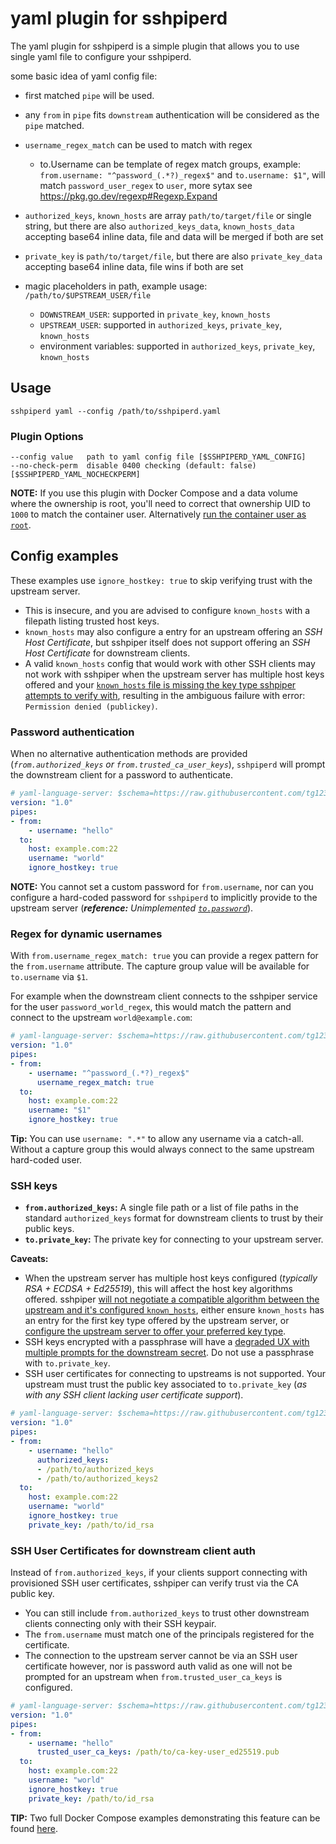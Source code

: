 # yaml plugin for sshpiperd

The yaml plugin for sshpiperd is a simple plugin that allows you to use single yaml file to configure your sshpiperd.

some basic idea of yaml config file:

 * first matched `pipe` will be used.
 * any `from` in `pipe` fits `downstream` authentication will be considered as the `pipe` matched.
 * `username_regex_match` can be used to match with regex

   * to.Username can be template of regex match groups, example: `from.username: "^password_(.*?)_regex$"` and `to.username: $1"`, will match `password_user_regex` to `user`, more sytax see <https://pkg.go.dev/regexp#Regexp.Expand>

 * `authorized_keys`, `known_hosts` are array `path/to/target/file` or single string, but there are also `authorized_keys_data`, `known_hosts_data` accepting base64 inline data, file and data will be merged if both are set
 * `private_key` is `path/to/target/file`, but there are also `private_key_data` accepting base64 inline data, file wins if both are set
 * magic placeholders in path, example usage: `/path/to/$UPSTREAM_USER/file`
    * `DOWNSTREAM_USER`: supported in `private_key`, `known_hosts`
    * `UPSTREAM_USER`: supported in `authorized_keys`, `private_key`, `known_hosts`
    * environment variables: supported in `authorized_keys`, `private_key`, `known_hosts`

## Usage

```
sshpiperd yaml --config /path/to/sshpiperd.yaml
```

### Plugin Options

```
--config value   path to yaml config file [$SSHPIPERD_YAML_CONFIG]
--no-check-perm  disable 0400 checking (default: false) [$SSHPIPERD_YAML_NOCHECKPERM]
```

**NOTE:** If you use this plugin with Docker Compose and a data volume where the ownership is root, you'll need to correct that ownership UID to `1000` to match the container user. Alternatively [run the container user as `root`](https://github.com/tg123/sshpiper/issues/562).

## Config examples

These examples use `ignore_hostkey: true` to skip verifying trust with the upstream server.
- This is insecure, and you are advised to configure `known_hosts` with a filepath listing trusted host keys.
- `known_hosts` may also configure a entry for an upstream offering an _SSH Host Certificate_, but sshpiper itself does not support offering an _SSH Host Certificate_ for downstream clients.
- A valid `known_hosts` config that would work with other SSH clients may not work with sshpiper when the upstream server has multiple host keys offered and your [`known_hosts` file is missing the key type sshpiper attempts to verify with](https://github.com/tg123/sshpiper/issues/554), resulting in the ambiguous failure with error: `Permission denied (publickey)`.

### Password authentication

When no alternative authentication methods are provided (_`from.authorized_keys` or `from.trusted_ca_user_keys`_), `sshpiperd` will prompt the downstream client for a password to authenticate.

```yaml
# yaml-language-server: $schema=https://raw.githubusercontent.com/tg123/sshpiper/master/plugin/yaml/schema.json
version: "1.0"
pipes:
- from:
    - username: "hello"
  to:
    host: example.com:22
    username: "world"
    ignore_hostkey: true
```

**NOTE:** You cannot set a custom password for `from.username`, nor can you configure a hard-coded password for `sshpiperd` to implicitly provide to the upstream server (_**reference:** Unimplemented [`to.password`](https://github.com/tg123/sshpiper/issues/555)_).

### Regex for dynamic usernames

With `from.username_regex_match: true` you can provide a regex pattern for the `from.username` attribute. The capture group value will be available for `to.username` via `$1`.

For example when the downstream client connects to the sshpiper service for the user `password_world_regex`, this would match the pattern and connect to the upstream `world@example.com`:

```yaml
# yaml-language-server: $schema=https://raw.githubusercontent.com/tg123/sshpiper/master/plugin/yaml/schema.json
version: "1.0"
pipes:
- from:
    - username: "^password_(.*?)_regex$"
      username_regex_match: true
  to:
    host: example.com:22
    username: "$1"
    ignore_hostkey: true
```

**Tip:** You can use `username: ".*"` to allow any username via a catch-all. Without a capture group this would always connect to the same upstream hard-coded user.

### SSH keys

- **`from.authorized_keys`:** A single file path or a list of file paths in the standard `authorized_keys` format for downstream clients to trust by their public keys.
- **`to.private_key`:** The private key for connecting to your upstream server.

**Caveats:**
- When the upstream server has multiple host keys configured (_typically RSA + ECDSA + Ed25519_), this will affect the host key algorithms offered. sshpiper [will not negotiate a compatible algorithm between the upstream and it's configured `known_hosts`](https://github.com/tg123/sshpiper/issues/554#issuecomment-2765360963), either ensure `known_hosts` has an entry for the first key type offered by the upstream server, or [configure the upstream server to offer your preferred key type](https://github.com/tg123/sshpiper/issues/554#issuecomment-2765446110).
- SSH keys encrypted with a passphrase will have a [degraded UX with multiple prompts for the downstream secret](https://github.com/tg123/sshpiper/issues/559#issuecomment-2798373009). Do not use a passphrase with `to.private_key`.
- SSH user certificates for connecting to upstreams is not supported. Your upstream must trust the public key associated to `to.private_key` (_as with any SSH client lacking user certificate support_).

```yaml
# yaml-language-server: $schema=https://raw.githubusercontent.com/tg123/sshpiper/master/plugin/yaml/schema.json
version: "1.0"
pipes:
- from:
    - username: "hello"
      authorized_keys:
      - /path/to/authorized_keys
      - /path/to/authorized_keys2
  to:
    host: example.com:22
    username: "world"
    ignore_hostkey: true
    private_key: /path/to/id_rsa
```

### SSH User Certificates for downstream client auth

Instead of `from.authorized_keys`, if your clients support connecting with provisioned SSH user certificates, sshpiper can verify trust via the CA public key.

- You can still include `from.authorized_keys` to trust other downstream clients connecting only with their SSH keypair.
- The `from.username` must match one of the principals registered for the certificate.
- The connection to the upstream server cannot be via an SSH user certificate however, nor is password auth valid as one will not be prompted for an upstream when `from.trusted_user_ca_keys` is configured.

```yaml
# yaml-language-server: $schema=https://raw.githubusercontent.com/tg123/sshpiper/master/plugin/yaml/schema.json
version: "1.0"
pipes:
- from:
    - username: "hello"
      trusted_user_ca_keys: /path/to/ca-key-user_ed25519.pub
  to:
    host: example.com:22
    username: "world"
    ignore_hostkey: true
    private_key: /path/to/id_rsa
```

**TIP:** Two full Docker Compose examples demonstrating this feature can be found [here](https://github.com/tg123/sshpiper/issues/559#issuecomment-2798373009).
         
